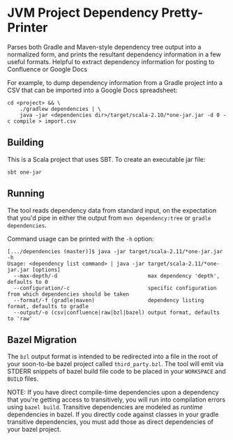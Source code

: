 JVM Project Dependency Pretty-Printer
============

Parses both Gradle and Maven-style dependency tree output into a normalized form, and 
prints the resultant dependency information in a few useful formats.  Helpful to extract
dependency information for posting to Confluence or Google Docs

For example, to dump dependency information from a Gradle project into a CSV that can be
imported into a Google Docs spreadsheet:

	cd <project> && \
		./gradlew dependencies | \
		java -jar <dependencies dir>/target/scala-2.10/*one-jar.jar -d 0 -c compile > import.csv

Building
--------

This is a Scala project that uses SBT.  To create an executable jar file:

	sbt one-jar

Running
-------

The tool reads dependency data from standard input, on the expectation that you'd 
pipe in either the output from `mvn dependency:tree` or `gradle dependencies`.

Command usage can be printed with the `-h` option:

	[.../dependencies (master)]$ java -jar target/scala-2.11/*one-jar.jar -h
	Usage: <dependency list command> | java -jar target/scala-2.11/*one-jar.jar [options]
      --max-depth/-d                             max dependency 'depth', defaults to 0
      --configuration/-c                         specific configuration from which dependencies should be taken
      --format/-f (gradle|maven)                 dependency listing format, defaults to gradle
      --output/-o (csv|confluence|raw|bzl|bazel) output format, defaults to 'raw'

Bazel Migration
---------------

The `bzl` output format is intended to be redirected into a file in the root of your
soon-to-be bazel project called `third_party.bzl`.  The tool will emit via STDERR
snippets of bazel build file code to be placed in your `WORKSPACE` and `BUILD` files.

NOTE:  If you have direct compile-time dependencies upon a dependency that you're
getting access to transitively, you will run into compilation errors using `bazel build`.
Transitive dependencies are modeled as _runtime_ dependencies in bazel.  If you
directly code against classes in your gradle transitive dependencies, you must add
those as direct dependencies of your bazel project.
